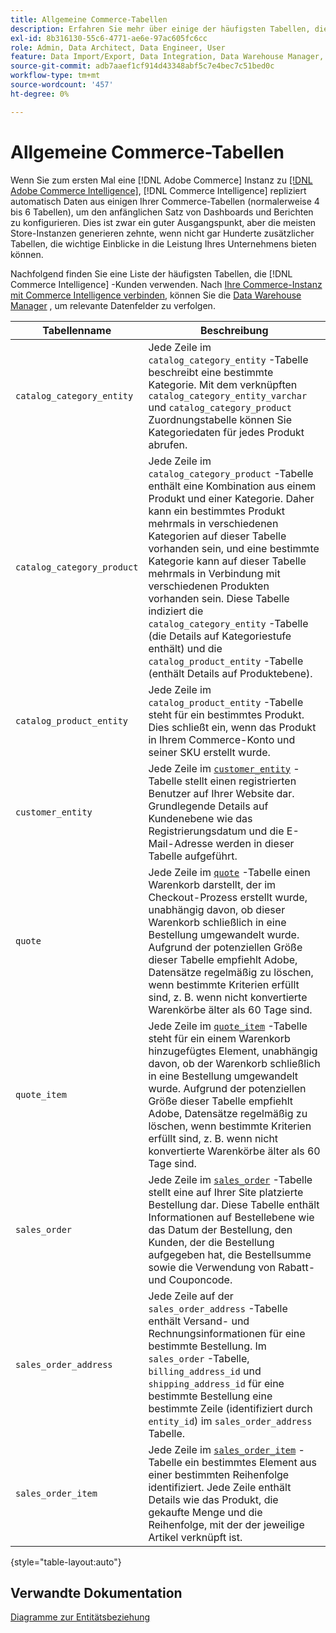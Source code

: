 ```yaml
---
title: Allgemeine Commerce-Tabellen
description: Erfahren Sie mehr über einige der häufigsten Tabellen, die [!DNL Commerce Intelligence] -Kunden verwenden.
exl-id: 8b316130-55c6-4771-ae6e-97ac605fc6cc
role: Admin, Data Architect, Data Engineer, User
feature: Data Import/Export, Data Integration, Data Warehouse Manager, Commerce Tables
source-git-commit: adb7aaef1cf914d43348abf5c7e4bec7c51bed0c
workflow-type: tm+mt
source-wordcount: '457'
ht-degree: 0%

---
```


# Allgemeine Commerce-Tabellen

Wenn Sie zum ersten Mal eine [!DNL Adobe Commerce] Instanz zu [[!DNL Adobe Commerce Intelligence]](../importing-data/integrations/magento.md), [!DNL Commerce Intelligence] repliziert automatisch Daten aus einigen Ihrer Commerce-Tabellen (normalerweise 4 bis 6 Tabellen), um den anfänglichen Satz von Dashboards und Berichten zu konfigurieren. Dies ist zwar ein guter Ausgangspunkt, aber die meisten Store-Instanzen generieren zehnte, wenn nicht gar Hunderte zusätzlicher Tabellen, die wichtige Einblicke in die Leistung Ihres Unternehmens bieten können.

Nachfolgend finden Sie eine Liste der häufigsten Tabellen, die [!DNL Commerce Intelligence] -Kunden verwenden. Nach [Ihre Commerce-Instanz mit Commerce Intelligence verbinden](../../data-analyst/importing-data/integrations/magento.md), können Sie die [Data Warehouse Manager](../../data-analyst/data-warehouse-mgr/tour-dwm.md) , um relevante Datenfelder zu verfolgen.

| Tabellenname | Beschreibung |
|---|---|
| `catalog_category_entity` | Jede Zeile im `catalog_category_entity` -Tabelle beschreibt eine bestimmte Kategorie. Mit dem verknüpften `catalog_category_entity_varchar` und `catalog_category_product` Zuordnungstabelle können Sie Kategoriedaten für jedes Produkt abrufen. |
| `catalog_category_product` | Jede Zeile im `catalog_category_product` -Tabelle enthält eine Kombination aus einem Produkt und einer Kategorie. Daher kann ein bestimmtes Produkt mehrmals in verschiedenen Kategorien auf dieser Tabelle vorhanden sein, und eine bestimmte Kategorie kann auf dieser Tabelle mehrmals in Verbindung mit verschiedenen Produkten vorhanden sein. Diese Tabelle indiziert die `catalog_category_entity` -Tabelle (die Details auf Kategoriestufe enthält) und die `catalog_product_entity` -Tabelle (enthält Details auf Produktebene). |
| `catalog_product_entity` | Jede Zeile im `catalog_product_entity` -Tabelle steht für ein bestimmtes Produkt. Dies schließt ein, wenn das Produkt in Ihrem Commerce-Konto und seiner SKU erstellt wurde. |
| `customer_entity` | Jede Zeile im [`customer_entity`](../data-warehouse-mgr/cust-ent-table.md) -Tabelle stellt einen registrierten Benutzer auf Ihrer Website dar. Grundlegende Details auf Kundenebene wie das Registrierungsdatum und die E-Mail-Adresse werden in dieser Tabelle aufgeführt. |
| `quote` | Jede Zeile im [`quote`](../data-warehouse-mgr/sales-flat-quote-table.md) -Tabelle einen Warenkorb darstellt, der im Checkout-Prozess erstellt wurde, unabhängig davon, ob dieser Warenkorb schließlich in eine Bestellung umgewandelt wurde. Aufgrund der potenziellen Größe dieser Tabelle empfiehlt Adobe, Datensätze regelmäßig zu löschen, wenn bestimmte Kriterien erfüllt sind, z. B. wenn nicht konvertierte Warenkörbe älter als 60 Tage sind. |
| `quote_item` | Jede Zeile im [`quote_item`](../data-warehouse-mgr/sales-flat-quote-item-table.md) -Tabelle steht für ein einem Warenkorb hinzugefügtes Element, unabhängig davon, ob der Warenkorb schließlich in eine Bestellung umgewandelt wurde. Aufgrund der potenziellen Größe dieser Tabelle empfiehlt Adobe, Datensätze regelmäßig zu löschen, wenn bestimmte Kriterien erfüllt sind, z. B. wenn nicht konvertierte Warenkörbe älter als 60 Tage sind. |
| `sales_order` | Jede Zeile im [`sales_order`](../data-warehouse-mgr/sales-flat-order-table.md) -Tabelle stellt eine auf Ihrer Site platzierte Bestellung dar. Diese Tabelle enthält Informationen auf Bestellebene wie das Datum der Bestellung, den Kunden, der die Bestellung aufgegeben hat, die Bestellsumme sowie die Verwendung von Rabatt- und Couponcode. |
| `sales_order_address` | Jede Zeile auf der `sales_order_address` -Tabelle enthält Versand- und Rechnungsinformationen für eine bestimmte Bestellung. Im `sales_order` -Tabelle, `billing_address_id` und `shipping_address_id` für eine bestimmte Bestellung eine bestimmte Zeile (identifiziert durch `entity_id`) im `sales_order_address` Tabelle. |
| `sales_order_item` | Jede Zeile im [`sales_order_item`](../data-warehouse-mgr/sales-flat-quote-item-table.md) -Tabelle ein bestimmtes Element aus einer bestimmten Reihenfolge identifiziert. Jede Zeile enthält Details wie das Produkt, die gekaufte Menge und die Reihenfolge, mit der der jeweilige Artikel verknüpft ist. |

{style="table-layout:auto"}

## Verwandte Dokumentation

[Diagramme zur Entitätsbeziehung](../data-warehouse-mgr/entity-rel-diag.md)
